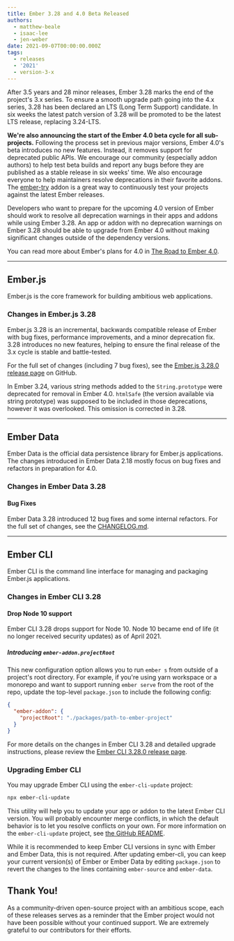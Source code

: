 ```yaml
---
title: Ember 3.28 and 4.0 Beta Released
authors:
  - matthew-beale
  - isaac-lee
  - jen-weber
date: 2021-09-07T00:00:00.000Z
tags:
  - releases
  - '2021'
  - version-3-x
---
```


After 3.5 years and 28 minor releases, Ember 3.28 marks the end of the project's 3.x series.
To ensure a smooth upgrade path going into the 4.x series, 3.28 has been declared an LTS (Long Term Support) candidate. In six weeks
the latest patch version of 3.28 will be promoted to be the latest LTS release,
replacing 3.24-LTS.

**We're also announcing the start of the Ember 4.0 beta cycle for all sub-projects.** Following the process set in previous major versions, Ember 4.0's beta introduces no new features. Instead, it removes support for deprecated public APIs. We encourage our community (especially addon authors) to help test beta builds and report any bugs before they are published as a stable release in six weeks' time. We also encourage everyone to help maintainers resolve deprecations in their favorite addons. The [ember-try](https://github.com/ember-cli/ember-try) addon is a great way to continuously test your projects against the latest Ember releases.

Developers who want to prepare for the upcoming 4.0 version of Ember should work to resolve all deprecation warnings in their apps and addons while using Ember 3.28.
An app or addon with no deprecation warnings on Ember 3.28 should be able to upgrade from Ember 4.0 without making significant changes outside of the
dependency versions.

You can read more about Ember's plans for 4.0 in [The Road to Ember 4.0](https://blog.emberjs.com/the-road-to-ember-4-0/).

---

## Ember.js

Ember.js is the core framework for building ambitious web applications.

### Changes in Ember.js 3.28

Ember.js 3.28 is an incremental, backwards compatible release of Ember with bug fixes, performance improvements, and a minor deprecation fix. 3.28 introduces no new features, helping to ensure the final release of the 3.x cycle is stable and battle-tested.

For the full set of changes (including 7 bug fixes), see the [Ember.js 3.28.0 release page](https://github.com/emberjs/ember.js/releases/tag/v3.28.0) on GitHub.

In Ember 3.24, various string methods added to the `String.prototype` were deprecated for removal in Ember 4.0. `htmlSafe` (the version available via string prototype) was supposed to be included in those deprecations, however it was overlooked. This omission is corrected in 3.28.

---

## Ember Data

Ember Data is the official data persistence library for Ember.js applications. The changes introduced in Ember Data 2.18 mostly focus on bug fixes and refactors in preparation for 4.0.

### Changes in Ember Data 3.28

#### Bug Fixes

Ember Data 3.28 introduced 12 bug fixes and some internal refactors. For the full set of changes, see the [CHANGELOG.md](https://github.com/emberjs/data/blob/v3.28.0/CHANGELOG.md#release-3280-aug-20-2021).

---

## Ember CLI

Ember CLI is the command line interface for managing and packaging Ember.js applications.

### Changes in Ember CLI 3.28

#### Drop Node 10 support

Ember CLI 3.28 drops support for Node 10. Node 10 became end of life (it no longer received security updates) as of April 2021.

##### Introducing `ember-addon.projectRoot`

This new configuration option allows you to run `ember s` from outside of a project's root directory. For example, if you're using yarn workspace or a monorepo and want to support running `ember serve` from the root of the repo, update the top-level `package.json` to include the following config:

```json
{
  "ember-addon": {
    "projectRoot": "./packages/path-to-ember-project"
  }
}
```

For more details on the changes in Ember CLI 3.28 and detailed upgrade
instructions, please review the [Ember CLI 3.28.0 release page](https://github.com/ember-cli/ember-cli/releases/tag/v3.28.0).

### Upgrading Ember CLI

You may upgrade Ember CLI using the `ember-cli-update` project:

```bash
npx ember-cli-update
```

This utility will help you to update your app or addon to the latest Ember CLI version. You will probably encounter merge conflicts, in which the default behavior is to let you resolve conflicts on your own. For more information on the `ember-cli-update` project, see [the GitHub README](https://github.com/ember-cli/ember-cli-update).

While it is recommended to keep Ember CLI versions in sync with Ember and Ember Data, this is not required. After updating ember-cli, you can keep your current version(s) of Ember or Ember Data by editing `package.json` to revert the changes to the lines containing `ember-source` and `ember-data`.

## Thank You!

As a community-driven open-source project with an ambitious scope, each of these releases serves as a reminder that the Ember project would not have been possible without your continued support. We are extremely grateful to our contributors for their efforts.
